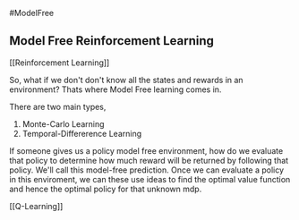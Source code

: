 #ModelFree

## Model Free Reinforcement Learning
[[Reinforcement Learning]]

So, what if we don't don't know all the states and rewards in an environment?  Thats where Model Free learning comes in.

There are two main types,
1. Monte-Carlo Learning
2. Temporal-Differerence Learning

If someone gives us a policy model free environment, how do we evaluate that policy to determine how much reward will be returned by following that policy.  We'll call this model-free prediction.
Once we can evaluate a policy in this enviroment, we can these use ideas to find the optimal value function and hence the optimal policy for that unknown mdp.

[[Q-Learning]]
